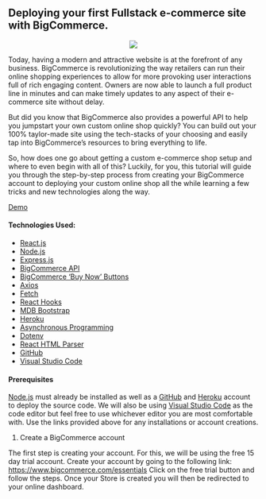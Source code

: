 ## Deploying your first Fullstack e-commerce site with BigCommerce. 

<p align="center">
    <img src="https://imgur.com/3qS6LaF.png">
</p>

Today, having a modern and attractive website is at the forefront of any business. BigCommerce is revolutionizing the way retailers can run their online shopping experiences to allow for more provoking user interactions full of rich engaging content. Owners are now able to launch a full product line in minutes and can make timely updates to any aspect of their e-commerce site without delay.

But did you know that BigCommerce also provides a powerful API to help you jumpstart your own custom online shop quickly? You can build out your 100% taylor-made site using the tech-stacks of your choosing and easily tap into BigCommerce’s resources to bring everything to life.

So, how does one go about getting a custom e-commerce shop setup and where to even begin with all of this? Luckily, for you, this tutorial will guide you through the step-by-step process from creating your BigCommerce account to deploying your custom online shop all the while learning a few tricks and new technologies along the way.

[Demo](https://trailtoad.herokuapp.com)

#### Technologies Used:
- [React.js](https://reactjs.org/)
- [Node.js](https://nodejs.org/en/)
- [Express.js](https://expressjs.com/)
- [BigCommerce API](https://developer.bigcommerce.com/api-docs)
- [BigCommerce ‘Buy Now’ Buttons](https://www.bigcommerce.com/apps/buy-buttons/)
- [Axios](https://www.npmjs.com/package/axios)
- [Fetch](https://javascript.info/fetch)
- [React Hooks](https://reactjs.org/docs/hooks-intro.html)
- [MDB Bootstrap](https://mdbootstrap.com/)
- [Heroku](https://www.heroku.com/)
- [Asynchronous Programming](https://developer.mozilla.org/en-US/docs/Learn/JavaScript/Asynchronous/Async_await)
- [Dotenv](https://www.npmjs.com/package/dotenv)
- [React HTML Parser](https://www.npmjs.com/package/react-html-parser)
- [GitHub](https://github.com/)
- [Visual Studio Code](https://code.visualstudio.com/)

#### Prerequisites 
[Node.js](https://nodejs.org/en/) must already be installed as well as a [GitHub](https://github.com/) and [Heroku](https://www.heroku.com/) account to deploy the source code. We will also be using [Visual Studio Code](https://code.visualstudio.com/) as the code editor but feel free to use whichever editor you are most comfortable with. Use the links provided above for any installations or account creations.

1. Create a BigCommerce account

The first step is creating your account. For this, we will be using the free 15 day trial account. 
Create your account by going to the following link: https://www.bigcommerce.com/essentials
Click on the free trial button and follow the steps. Once your Store is created you will then be redirected to your online dashboard. 




  

